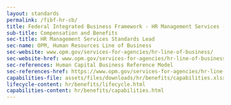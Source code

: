 ```yaml
---
layout: standards
permalink: /fibf-hr-cb/
title: Federal Integrated Business Framework - HR Management Services - Compensation and Benefits
sub-title: Compensation and Benefits
sec-title: HR Management Services Standards Lead
sec-name: OPM, Human Resources Line of Business
sec-website: www.opm.gov/services-for-agencies/hr-line-of-business/
sec-website-href: www.opm.gov/services-for-agencies/hr-line-of-business/
sec-references: Human Capital Business Reference Model
sec-references-href: https://www.opm.gov/services-for-agencies/hr-line-of-business/hc-business-reference-model/
capabilities-file: assets/files/downloads/hr/benefits/capabilities.xlsx
lifecycle-content: hr/benefits/lifecycle.html
capabilities-content: hr/benefits/capabilities.html
---
```

